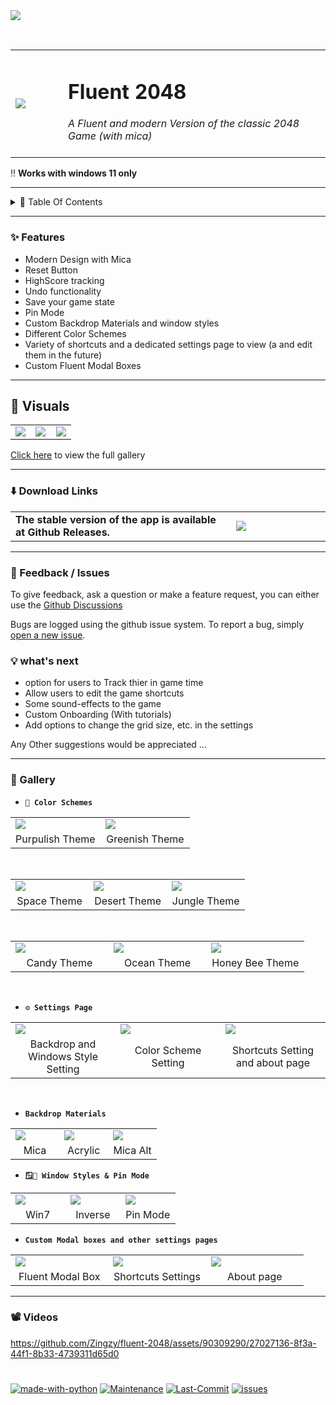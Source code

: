 <image src='https://github.com/Zingzy/fluent-2048/assets/90309290/4282af9a-e5e4-473d-8a3c-a93004c26a56'/>

&nbsp;

<table>
  <tr>
    <td width="15%"><image src='https://jinxed.cf/WVklJ6'/></td>
    <td width="75%"><h1>Fluent 2048</h1>
                    <i>A Fluent and modern Version of the classic 2048 Game (with mica)</i><br><br>
    </td>
  </tr>
</table>

‼️ **Works with windows 11 only**

---


<details>
<summary>📑 Table Of Contents </summary>

  - [✨ Features](#-features)
  - [👀 Visuals](#-visuals)
  - [⬇️ Download Links](#%EF%B8%8F-download-links)
  - [📝 FeedBacks and Issues](#-feedback--issues)
  - [💡 What's Next](#-whats-next)
  - [🎨 Gallery](#-gallery)
  - [📽️ Videos](#%EF%B8%8F-videos)

</details>

---

### ✨ Features

- Modern Design with Mica
- Reset Button
- HighScore tracking
- Undo functionality
- Save your game state
- Pin Mode
- Custom Backdrop Materials and window styles
- Different Color Schemes
- Variety of shortcuts and a dedicated settings page to view (a and edit them in the future)
- Custom Fluent Modal Boxes

---

## 👀 Visuals

<table>
  <tr>
    <td width="33%"><image src='https://jinxed.cf/w97u1Z'/></td>
    <td width="33%"><image src='https://github.com/Zingzy/fluent-2048/assets/90309290/797b0f38-1294-4c24-9161-a9f704e2a9ec'/></td>
    <td width="33%"><image src='https://github.com/Zingzy/fluent-2048/assets/90309290/ce1c60b5-4e45-45b0-b114-898f9894bd7f'/></td>
  </tr>
</table>


[Click here](#-gallery) to view the full gallery

---

### ⬇️ Download Links

<table>
  <tr>
    <td width="70%"> 
      <b>The stable version of the app is available at Github Releases.</b> 
    </td>
    <td width="30%">
      <a href="https://github.com/Zingzy/fluent-2048/releases/latest"><img src="https://i.imgur.com/ydZp1wW.png"/></a>
    </td>
  </tr>
</table>

---

### 📝 Feedback / Issues

To give feedback, ask a question or make a feature request, you can either use the [Github Discussions](https://github.com/Zingzy/fluent-2048/discussions) 

Bugs are logged using the github issue system. To report a bug, simply [open a new issue](https://github.com/Zingzy/fluent-2048/issues/new).


### 💡 what's next

- option for users to Track thier in game time
- Allow users to edit the game shortcuts
- Some sound-effects to the game
- Custom Onboarding (With tutorials)
- Add options to change the grid size, etc. in the settings

Any Other suggestions would be appreciated ...

---

### 🎨 Gallery

- **`🌈 Color Schemes`**

<table>
  <tr>
    <td width="50%"><image src='https://jinxed.cf/TiNmeS' /></td>
    <td width="50%"><image src='https://jinxed.cf/o6tUSV' /></td>
  </tr>
  <tr>
    <td width='50%' align='center'>Purpulish Theme</td>
    <td width='50%' align='center'>Greenish Theme</td>
  </tr>
</table>

&nbsp;

<table>
  <tr>
    <td width="33%"><image src='https://jinxed.cf/8twjlf' /></td>
    <td width="33%"><image src='https://jinxed.cf/VDPBjJ' /></td>
    <td width="33%"><image src='https://jinxed.cf/rRhbfr' /></td>
  </tr>
  <tr>
    <td width='33%' align='center'>Space Theme</td>
    <td width='33%' align='center'>Desert Theme</td>
    <td width='33%' align='center'>Jungle Theme</td>
  </tr>
  </table>
      &nbsp;
  <table>
  <tr>
    <td width="33%"><image src='https://jinxed.cf/IjLwSF' /></td>
    <td width="33%"><image src='https://jinxed.cf/rhKKus' /></td>
    <td width="33%"><image src='https://jinxed.cf/mMjFED' /></td>
  </tr>
  <tr>
    <td width='33%' align='center'>Candy Theme</td>
    <td width='33%' align='center'>Ocean Theme</td>
    <td width='33%' align='center'>Honey Bee Theme</td>
  </tr>
</table>

&nbsp;

- **`⚙️ Settings Page`**

<table>
  <tr>
    <td width="33%"><image src='https://jinxed.cf/A2Hnoz' /></td>
    <td width="33%"><image src='https://github.com/Zingzy/fluent-2048/assets/90309290/039371c9-0253-4483-83c0-2f730b35130b' /></td>
    <td width="33%"><image src='https://jinxed.cf/1h6Dna' /></td>
  </tr>
  <tr>
    <td width='33%' align='center'>Backdrop and Windows Style Setting</td>
    <td width='33%' align='center'>Color Scheme Setting</td>
    <td width='33%' align='center'>Shortcuts Setting and about page</td>
  </tr>
</table>

&nbsp;

- **`Backdrop Materials`**

<table>
  <tr>
    <td width="33%"><image src='https://github.com/Zingzy/fluent-2048/assets/90309290/f6ce0198-cbbf-454d-bf2c-a4450857a41d' /></td>
    <td width="33%"><image src='https://jinxed.cf/3yWEcN' /></td>
    <td width='33%'><image src='https://jinxed.cf/w97u1Z' /></td>
  </tr>
  <tr>
    <td width='33%' align='center'>Mica</td>
    <td width='33%' align='center'>Acrylic</td>
    <td width='33%' align='center'>Mica Alt</td>
  </tr>
</table>

- **`🪟📌 Window Styles & Pin Mode`**

<table>
  <tr>
    <td width="33%"><image src='https://jinxed.cf/fCH91a' /></td>
    <td width="33%"><image src='https://jinxed.cf/6vTpyd' /></td>
    <td width='33%'><image src='https://jinxed.cf/czmyLW' /></td>
  </tr>
  <tr>
    <td width='33%' align='center'>Win7</td>
    <td width='33%' align='center'>Inverse</td>
    <td width='33%' align='center'>Pin Mode</td>
  </tr>
</table>

- **`Custom Modal boxes and other settings pages`**

<table>
  <tr>
    <td width="33%"><image src='https://github.com/Zingzy/fluent-2048/assets/90309290/a53fb69e-5644-49f7-a1a9-5faafcd50b58' /></td>
    <td width="33%"><image src='https://jinxed.cf/cejZjC' /></td>
    <td width='33%'><image src='https://jinxed.cf/9KPTk1' /></td>
  </tr>
  <tr>
    <td width='33%' align='center'>Fluent Modal Box</td>
    <td width='33%' align='center'>Shortcuts Settings</td>
    <td width='33%' align='center'>About page</td>
  </tr>
</table>

---

### 📽️ Videos

https://github.com/Zingzy/fluent-2048/assets/90309290/27027136-8f3a-44f1-8b33-4739311d65d0

# 

[![made-with-python](https://img.shields.io/badge/Made%20with-Python-1f425f.svg)](https://www.python.org/) [![Maintenance](https://img.shields.io/badge/Maintained%3F-yes-green.svg)](https://GitHub.com/Zingzy/fluent-2048/graphs/commit-activity) [![Last-Commit](https://badgen.net/github/last-commit/Zingzy/fluent-2048)](https://github.com/zingzy/fluent-2048/commits) [![issues](https://badgen.net/github/issues/Zingzy/fluent-2048)](https://github.com/Zingzy/fluent-2048/issues)
